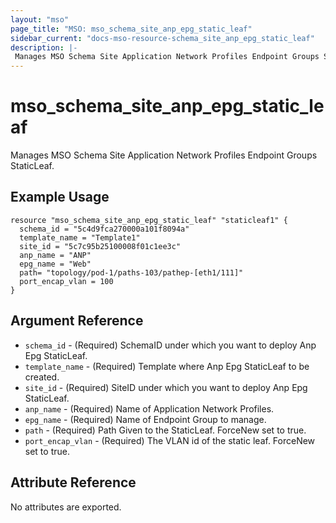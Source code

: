 ```yaml
---
layout: "mso"
page_title: "MSO: mso_schema_site_anp_epg_static_leaf"
sidebar_current: "docs-mso-resource-schema_site_anp_epg_static_leaf"
description: |-
 Manages MSO Schema Site Application Network Profiles Endpoint Groups StaticLeaf.
---
```


# mso_schema_site_anp_epg_static_leaf #

Manages MSO Schema Site Application Network Profiles Endpoint Groups StaticLeaf.

## Example Usage ##

```hcl
resource "mso_schema_site_anp_epg_static_leaf" "staticleaf1" {
  schema_id = "5c4d9fca270000a101f8094a"
  template_name = "Template1"
  site_id = "5c7c95b25100008f01c1ee3c"
  anp_name = "ANP"
  epg_name = "Web"
  path= "topology/pod-1/paths-103/pathep-[eth1/111]"
  port_encap_vlan = 100
}
```

## Argument Reference ##

* `schema_id` - (Required) SchemaID under which you want to deploy Anp Epg StaticLeaf.
* `template_name` - (Required) Template where Anp Epg StaticLeaf to be created.
* `site_id` - (Required) SiteID under which you want to deploy Anp Epg StaticLeaf.
* `anp_name` - (Required) Name of Application Network Profiles.
* `epg_name` - (Required) Name of Endpoint Group to manage.
* `path` - (Required) Path Given to the StaticLeaf. ForceNew set to true.
* `port_encap_vlan` - (Required) The VLAN id of the static leaf. ForceNew set to true.


## Attribute Reference ##

No attributes are exported.

